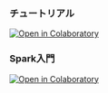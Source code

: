 ### チュートリアル

[![Open in Colaboratory](https://colab.research.google.com/assets/colab-badge.svg)](https://colab.research.google.com/github/xflag-analysis/dbtrain2020/blob/master/tutorial.ipynb)

### Spark入門
[![Open in Colaboratory](https://colab.research.google.com/assets/colab-badge.svg)](https://colab.research.google.com/github/xflag-analysis/dbtrain2020/blob/master/spark.ipynb)
